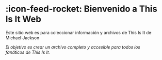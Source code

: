 # :icon-feed-rocket: Bienvenido a This Is It Web

Este sitio web es para coleccionar información y archivos de This Is It de Michael Jackson

*El objetivo es crear un archivo completo y accesible para todos los fanáticos de This Is It.*
